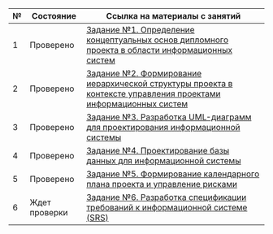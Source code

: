 | №   | Состояние       | Ссылка на материалы с занятий                     | 
|-----|------------|--------------------------------------|
| 1   | Проверено | [Задание №1. Определение концептуальных основ дипломного проекта в области информационных систем](https://github.com/Owl-Man/ISPM/blob/master/%D0%A3%D0%9F%D0%98%D0%A1_%D0%97%D0%B0%D0%B4%D0%B0%D0%BD%D0%B8%D0%B5_%E2%84%961_%D0%9E%D0%BF%D1%80%D0%B5%D0%B4%D0%B5%D0%BB%D0%B5%D0%BD%D0%B8%D0%B5_%D0%BA%D0%BE%D0%BD%D1%86%D0%B5%D0%BF%D1%82%D1%83%D0%B0%D0%BB%D1%8C%D0%BD%D1%8B%D1%85_%D0%BE%D1%81%D0%BD%D0%BE%D0%B2_%D0%B4%D0%B8%D0%BF%D0%BB%D0%BE%D0%BC%D0%BD%D0%BE%D0%B3%D0%BE_%D0%BF%D1%80%D0%BE%D0%B5%D0%BA%D1%82%D0%B0_%D0%B2_%D0%BE%D0%B1%D0%BB%D0%B0%D1%81%D1%82%D0%B8_%D0%B8%D0%BD%D1%84%D0%BE%D1%80%D0%BC%D0%B0%D1%86%D0%B8%D0%BE%D0%BD%D0%BD%D1%8B%D1%85_%D1%81%D0%B8%D1%81%D1%82%D0%B5%D0%BC.ipynb)      | 
| 2   | Проверено | [Задание №2. Формирование иерархической структуры проекта в контексте управления проектами информационных систем](https://github.com/Owl-Man/ISPM/blob/master/%D0%A3%D0%9F%D0%98%D0%A1_%D0%97%D0%B0%D0%B4%D0%B0%D0%BD%D0%B8%D0%B5_%E2%84%962_%D0%A4%D0%BE%D1%80%D0%BC%D0%B8%D1%80%D0%BE%D0%B2%D0%B0%D0%BD%D0%B8%D0%B5_%D0%B8%D0%B5%D1%80%D0%B0%D1%80%D1%85%D0%B8%D1%87%D0%B5%D1%81%D0%BA%D0%BE%D0%B9_%D1%81%D1%82%D1%80%D1%83%D0%BA%D1%82%D1%83%D1%80%D1%8B_%D0%BF%D1%80%D0%BE%D0%B5%D0%BA%D1%82%D0%B0.ipynb)      | 
| 3   | Проверено | [Задание №3. Разработка UML-диаграмм для проектирования информационной системы](https://github.com/Owl-Man/ISPM/blob/master/%D0%A3%D0%9F%D0%98%D0%A1_%D0%97%D0%B0%D0%B4%D0%B0%D0%BD%D0%B8%D0%B5_%E2%84%963_%D0%A0%D0%B0%D0%B7%D1%80%D0%B0%D0%B1%D0%BE%D1%82%D0%BA%D0%B0_UML_%D0%B4%D0%B8%D0%B0%D0%B3%D1%80%D0%B0%D0%BC%D0%BC%20copy.ipynb)      |
| 4   | Проверено | [Задание №4. Проектирование базы данных для информационной системы](https://github.com/Owl-Man/ISPM/blob/master/%D0%A3%D0%9F%D0%98%D0%A1_%D0%97%D0%B0%D0%B4%D0%B0%D0%BD%D0%B8%D0%B5_%E2%84%964.ipynb)      |
| 5   | Проверено | [Задание №5. Формирование календарного плана проекта и управление рисками](https://github.com/Owl-Man/ISPM/blob/master/%D0%A3%D0%9F%D0%98%D0%A1_%D0%97%D0%B0%D0%B4%D0%B0%D0%BD%D0%B8%D0%B5_%E2%84%965.ipynb)      |
| 6   | Ждет проверки | [Задание №6. Разработка спецификации требований к информационной системе (SRS)](https://github.com/Owl-Man/ISPM/blob/master/%D0%A3%D0%9F%D0%98%D0%A1_%D0%97%D0%B0%D0%B4%D0%B0%D0%BD%D0%B8%D0%B5_%E2%84%966.ipynb)      |
